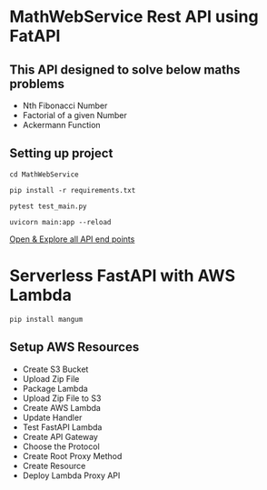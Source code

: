 # MathWebService Rest API using FatAPI

## This API designed to solve below maths problems
- Nth Fibonacci Number
- Factorial of a given Number
- Ackermann Function

## Setting up project
`cd MathWebService`

`pip install -r requirements.txt`

`pytest test_main.py`

`uvicorn main:app --reload`

[Open & Explore all API end points](http://localhost:8000/docs)

# Serverless FastAPI with AWS Lambda
```
pip install mangum
```

## Setup AWS Resources
- Create S3 Bucket
- Upload Zip File
- Package Lambda
- Upload Zip File to S3
- Create AWS Lambda
- Update Handler
- Test FastAPI Lambda
- Create API Gateway
- Choose the Protocol
- Create Root Proxy Method
- Create Resource
- Deploy Lambda Proxy API

